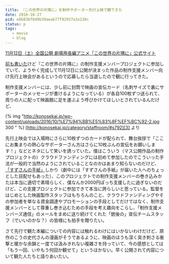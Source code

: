 ```yaml
---
title: 『この世界の片隅に』を制作サポーター先行上映で観てきた
date: 2016-10-27
pid: e8b83bf6d9b39aeab77f92937a1e226c
status: p
tags:
   - movie
   - blog
---
```


[11月12日（土）全国公開 劇場用長編アニメ「この世界の片隅に」公式サイト][1]

[前も書いた][2]けど『この世界の片隅に』の制作支援メンバープロジェクトに参加していて、ようやく完成して11月12日に公開が決まった作品の制作支援メンバー向け先行上映会があるというので応募したら当選したので観に行ってきた。

制作支援メンバーには、少し前に封筒で映画の宣伝カード（名刺サイズで裏にサポーターのメッセージが書けるようになっている）が各自100枚ずつ送られて、周りの人に配って映画館に足を運ぶよう呼びかけてほしいとされているんだけど、

{% img "http://konosekai.jp/wp-content/uploads/2016/10/%E7%94%BB%E5%83%8F%EF%BC%92-2.jpg 300 " %}
[http://konosekai.jp/category/staffroom/#s792][3] より


先行上映会では入場時にさらに10枚ずつのカードが配られて、舞台挨拶で「ここにお集まりの熱心なサポーターさん方はさらに10枚ぶんの宣伝をお願いします！」などとネタにして笑いを誘っていた。僕はこういう（マス公開作品の制作プロジェクトの）クラウドファンディングには初めて参加したのでこういった手法が一般的で当然のようにされていることなのかはあまり知らないのだけど、[「すずさんの手紙」][4]しかり（劇中には「すずさんの手紙」が届いた人へのちょっとした目配せもあった）、このプロジェクトでの制作支援メンバーの巻き込みかたは本当に適切で素晴らしく、僕なんか2000円ぽっち支援したに過ぎないのだけど、この支援プロジェクトに参加できて本当に誇らしいと思っている。監督をはじめとした映画製作スタッフはもちろんのこと、クラウドファンディングやその参加者を単なる資金調達やプロモーションの手段としてだけではなく、制作支援メンバーとして尊重し巻き込むための手段を考え趣向をこらし、「制作支援メンバーズ通信」のメールをまめに送り続けてくれた「銃後の」宣伝チームスタッフ（でいいのかな？）の皆様にも拍手を贈りたい。

さて先行で観た本編についての内容には触れるわけにはいかないわけだけど、原作のこうの史代さんの漫画がそうであるように、映画のほうも深く突き刺さる衝撃と暖かな余韻と一度では汲みきれない複雑さを持っていて、今の感想としては「もう一回、いやもう何回か観せて」というほかない。早く公開されて内容について観た人たちと語りあいたい。

[1]:	http://konosekai.jp/
[2]:	http://text-perforation.doppac.cc/2015/09/03/201509/mail-from-suzu-san/
[3]:	http://konosekai.jp/wp-content/uploads/2016/10/%E7%94%BB%E5%83%8F%EF%BC%92-2.jpg
[4]:	http://text-perforation.doppac.cc/2015/09/03/201509/mail-from-suzu-san/